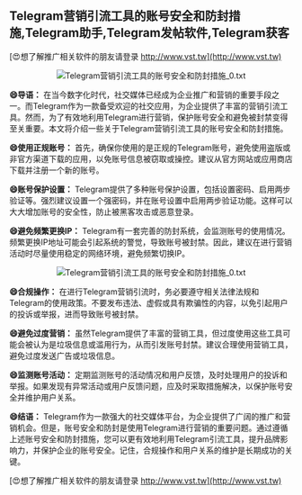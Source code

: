 ## **Telegram营销引流工具的账号安全和防封措施,Telegram助手,Telegram发帖软件,Telegram获客**

[😍想了解推广相关软件的朋友请登录 http://www.vst.tw](http://www.vst.tw)

 <center><img src="https://vst.tw/MP4/tuiguang/png/6.png" alt="Telegram营销引流工具的账号安全和防封措施_0.txt"></center>

**😄导语：**
在当今数字化时代，社交媒体已经成为企业推广和营销的重要手段之一。而Telegram作为一款备受欢迎的社交应用，为企业提供了丰富的营销引流工具。然而，为了有效地利用Telegram进行营销，保护账号安全和避免被封禁变得至关重要。本文将介绍一些关于Telegram营销引流工具的账号安全和防封措施。

**😄使用正规账号：**
首先，确保你使用的是正规的Telegram账号，避免使用盗版或非官方渠道下载的应用，以免账号信息被窃取或操控。建议从官方网站或应用商店下载并注册一个新的账号。

**😄账号保护设置：**
Telegram提供了多种账号保护设置，包括设置密码、启用两步验证等。强烈建议设置一个强密码，并在账号设置中启用两步验证功能。这样可以大大增加账号的安全性，防止被黑客攻击或恶意登录。

**😄避免频繁更换IP：**
Telegram有一套完善的防封系统，会监测账号的使用情况。频繁更换IP地址可能会引起系统的警觉，导致账号被封禁。因此，建议在进行营销活动时尽量使用稳定的网络环境，避免频繁切换IP。

 <center><img src="https://vst.tw/MP4/tuiguang/png/6.png" alt="Telegram营销引流工具的账号安全和防封措施_0.txt"></center>

**😄合规操作：**
在进行Telegram营销引流时，务必要遵守相关法律法规和Telegram的使用政策。不要发布违法、虚假或具有欺骗性的内容，以免引起用户的投诉或举报，进而导致账号被封禁。

**😄避免过度营销：**
虽然Telegram提供了丰富的营销工具，但过度使用这些工具可能会被认为是垃圾信息或滥用行为，从而引发账号封禁。建议合理使用营销工具，避免过度发送广告或垃圾信息。

**😄监测账号活动：**
定期监测账号的活动情况和用户反馈，及时处理用户的投诉和举报。如果发现有异常活动或用户反馈问题，应及时采取措施解决，以保护账号安全并维护用户关系。

**😄结语：**
Telegram作为一款强大的社交媒体平台，为企业提供了广阔的推广和营销机会。但是，账号安全和防封是使用Telegram进行营销的重要问题。通过遵循上述账号安全和防封措施，您可以更有效地利用Telegram引流工具，提升品牌影响力，并保护企业的账号安全。记住，合规操作和用户关系的维护是长期成功的关键。

[😍想了解推广相关软件的朋友请登录 http://www.vst.tw](http://www.vst.tw)



